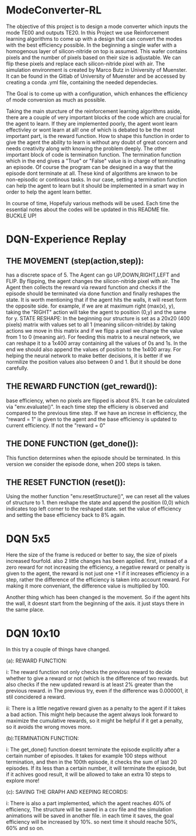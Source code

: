 # ModeConverter-RL


The objective of this project is to design a mode converter which inputs the mode TE00 and outputs TE20. In this Project we use Reinforcement learning algorithms to come up with a design that can convert the modes with the best efficiency possible. In the beginning a single wafer with a homogenous layer of silicon-nitride on top is assumed. This wafer contains pixels and the number of pixels based on their size is adjustable. We can flip these pixels and replace each silicon-nitride pixel with air.
The simulation environment is created by Marco Butz in University of Muenster. It can be found in the Gitlab of University of Muenster and be accessed by creating a conda .yml file, containing the needed dependecies.

The Goal is to come up with a configuration, which enhances the efficiency of mode conversion as much as possible.

Taking the main sturcture of the reinforcement learning algorithms aside, there are a couple of very important blocks of the code which are crucial for the agent to learn. If they are implemented poorly, the agent wont learn effectivley or wont learn at all! one of which is debated to be the most important part, is the reward function. How to shape this function in order to give the agent the ability to learn is without any doubt of great concern and needs creativity along with knowing the problem deeply. The other important block of code is termination function. The termination function which in the end gives a "True" or "False" value is in charge of terminating an episode. Of course the program can be designed in a way that the episode dont terminate at all. These kind of algorithms are knwon to be non-episodic or continous tasks. In our case, setting a termination function can help the agent to learn but it should be implemented in a smart way in order to help the agent learn better.

In course of time, Hopefuly various methods  will be used. Each time the essential notes about the codes will be updated in this README file. BUCKLE UP!

# DQN-Experience Replay

THE MOVEMENT (step(action,step)):
-------------------------------------
has a discrete space of 5. The Agent can go UP,DOWN,RIGHT,LEFT and FLIP. By flipping, the agent 
changes the silicon-nitride pixel with air. The Agent then collects the reward via reward function
and checks if the episode should be terminated via done function and finally reshapes the state.
It is worth mentioning that if the agent hits the walls, it will reset form the opposite side. for example,
if we are at maximum right (max(x), y), taking the "RIGHT" action will take the agent to position (0,y) and the same for y.
STATE RESHAPE: In the beginning our structure is set as a 20x20 (400 pixels) matrix with values set to all 1 
(meaning silicon-nitride).by taking actions we move in this matrix and if we flipp a pixel we change the value 
from 1 to 0 (meaning air). For feeding this matrix to a neural network, we can reshape it to a 1x400 array containing
all the values of 0s and 1s. In the end we should also append the values of position to the 1x400 array.
For helping the neural network to make better decisions, it is better if we normilize the position values also between 
0 and 1. But it should be done carefully.

THE REWARD FUNCTION (get_reward()):
-------------------------------------
base efficiency, when no pixels are flipped is about 8%. It can be calculated via "env.evaluate()". 
In each time step the efficieny is observed and compared to the previous time step. If we have an increse in efficiency, 
the "reward = 1" is given to the agent and the base efficiency is updated to current efficiency. If not the "reward = 0"

THE DONE FUNCTION (get_done()):
---------------------------------
This function determines when the episode should be terminated. In this version we consider the episode done, when
200 steps is taken.

THE RESET FUNCTION (reset()):
--------------------------
Using the mother function "env.resetStructure()", we can reset all the values of structure to 1. then reshape the state
and append the position (0,0) which indicates top left corner to the reshaped state. set the value of efficiency and
setting the base efficiency back to 8% again.

# DQN 5x5

Here the size of the frame is reduced or better to say, the size of pixels increased fourfold. also 2 little changes has been applied. first, instead of a zero reward for not increasing the efficiency, a negative reward or penalty is given to the agent, the reward is not just one +1 if it increases efficiency in a step, rather the difference of the efficiency is taken into account reward. For making it more conveniant, the difference value is multiplied by 100.

Another thing which has been changed is the movement. So if the agent hits the wall, it doesnt start from the beginning of the axis. it just stays there in the same place.

# DQN 10x10

In this try a couple of things have changed.

(a): REWARD FUNCTION:

i: The reward function not only checks the previous reward to decide whether to give a reward or not (which is the difference of two rewards. but also checks if the new updated reward is at least 2% greater than the previous reward. in The previous try, even if the difference was 0.000001, it stil concidered a reward.
    
ii: There is a little negative reward given as a penalty to the agent if it takes a bad action. This might help because the agent always look forward to maximize the cumulative rewards, so it might be helpful if it get a penalty, so it avoids the wrong moves more.
    
 (b):TERMINATION FUNCTION:
 
i: The get_done() function doesnt terminate the episode explicitly after a certain number of episodes. It takes for example 100 steps without termination, and then in the 100th episode, it checks the sum of last 20 episodes. If its less than a certain number, it will terminate the episode, but if it achives good result, it will be allowed to take an extra 10 steps to explore more!
    
(c): SAVING THE GRAPH AND KEEPING RECORDS:

i: There is also a part implemented, which the agent reaches 40% of efficiency, The structure will be saved in a csv file and the simulation animations will be saved in another file. in each time it saves, the goal efficiency will be increased by 10%. so next time it should reache 50%, 60% and so on.
